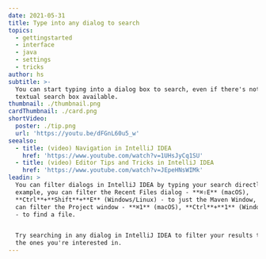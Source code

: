 ```yaml
---
date: 2021-05-31
title: Type into any dialog to search
topics:
  - gettingstarted
  - interface
  - java
  - settings
  - tricks
author: hs
subtitle: >-
  You can start typing into a dialog box to search, even if there's not a
  textual search box available.
thumbnail: ./thumbnail.png
cardThumbnail: ./card.png
shortVideo:
  poster: ./tip.png
  url: 'https://youtu.be/dFGnL60u5_w'
seealso:
  - title: (video) Navigation in IntelliJ IDEA
    href: 'https://www.youtube.com/watch?v=1UHsJyCq1SU'
  - title: (video) Editor Tips and Tricks in IntelliJ IDEA
    href: 'https://www.youtube.com/watch?v=JEpeHNsWIMk'
leadin: >
  You can filter dialogs in IntelliJ IDEA by typing your search directly in. For
  example, you can filter the Recent Files dialog - **⌘⇧E** (macOS),
  **Ctrl**+**Shift**+**E** (Windows/Linux) - to just the Maven Window, or you
  can filter the Project window - **⌘1** (macOS), **Ctrl**+**1** (Windows/Linux)
  - to find a file.  


  Try searching in any dialog in IntelliJ IDEA to filter your results to just
  the ones you're interested in.
---
```


